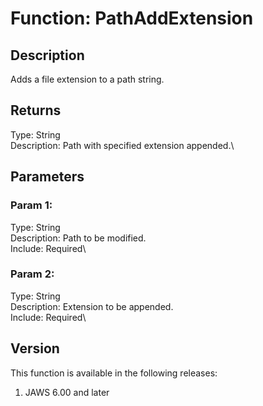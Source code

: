 # Function: PathAddExtension

## Description

Adds a file extension to a path string.

## Returns

Type: String\
Description: Path with specified extension appended.\

## Parameters

### Param 1:

Type: String\
Description: Path to be modified.\
Include: Required\

### Param 2:

Type: String\
Description: Extension to be appended.\
Include: Required\

## Version

This function is available in the following releases:

1.  JAWS 6.00 and later
